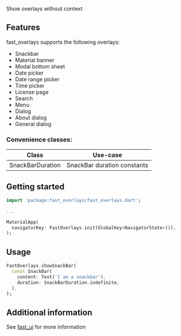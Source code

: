 Show overlays without context

## Features
fast_overlays supports the following overlays:
- Snackbar
- Material banner
- Modal bottom sheet
- Date picker
- Date range picker
- Time picker
- License page
- Search
- Menu
- Dialog
- About dialog
- General dialog

### Convenience classes:
| Class            | Use-case                    |
| ---------------- | --------------------------- |
| SnackBarDuration | SnackBar duration constants |

## Getting started
```dart
import 'package:fast_overlays/fast_overlays.dart';

...

MaterialApp(
  navigatorKey: FastOverlays.init(GlobalKey<NavigatorState>()),
);
```

## Usage
```dart
FastOverlays.showSnackBar(
  const SnackBar(
    content: Text('I am a snackbar'),
    duration: SnackBarDuration.indefinite,
  ),
);
```

## Additional information
See [fast_ui](https://pub.dev/packages/fast_ui) for more information